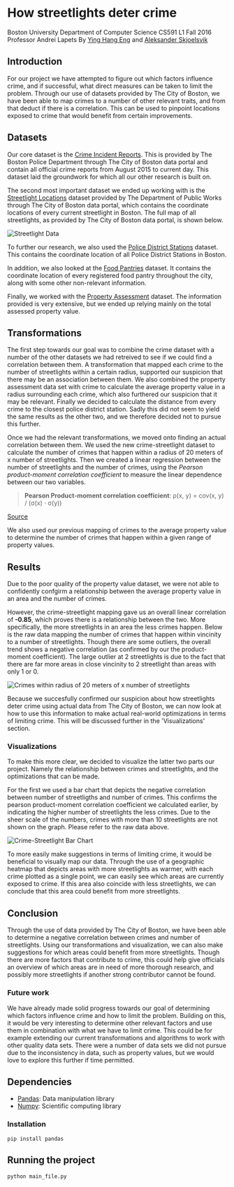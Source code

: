 # How streetlights deter crime
Boston University Department of Computer Science
CS591 L1 Fall 2016 
Professor Andrei Lapets
By [Ying Hang Eng](yinghang@bu.edu) and [Aleksander Skjoelsvik](alsk@bu.edu)

## Introduction
For our project we have attempted to figure out which factors influence crime, and if successful, what direct measures can be taken to limit the problem. Through our use of datasets provided by The City of Boston, we have been able to map crimes to a number of other relevant traits, and from that deduct if there is a correlation. This can be used to pinpoint locations exposed to crime that would benefit from certain improvements.

## Datasets
Our core dataset is the [Crime Incident Reports](https://data.cityofboston.gov/Public-Safety/Crime-Incident-Reports-August-2015-To-Date-Source-/fqn4-4qap). This is provided by The Boston Police Department through The City of Boston data portal and contain all official crime reports from August 2015 to current day. This dataset laid the groundwork for which all our other research is built on.

The second most important dataset we ended up working with is the [Streetlight Locations](https://data.cityofboston.gov/Facilities/Streetlight-Locations/7hu5-gg2y) dataset provided by The Department of Public Works through The City of Boston data portal, which contains the coordinate locations of every current streetlight in Boston. The full map of all streetlights, as provided by The City of Boston data portal, is shown below.

![Streetlight Data](streetlight_data.png)

To further our research, we also used the [Police District Stations](https://data.cityofboston.gov/Public-Safety/Boston-Police-District-Stations/23yb-cufe) dataset. This contains the coordinate location of all Police District Stations in Boston. 

In addition, we also looked at the [Food Pantries](https://data.cityofboston.gov/Health/Food-Pantries/vjvb-2kg6) dataset. It contains the coordinate location of every registered food pantry throughout the city, along with some other non-relevant information.

Finally, we worked with the [Property Assessment](https://data.cityofboston.gov/Permitting/Property-Assessment-2016/i7w8-ure5) dataset. The information provided is very extensive, but we ended up relying mainly on the total assessed property value. 

## Transformations
The first step towards our goal was to combine the crime dataset with a number of the other datasets we had retreived to see if we could find a correlation between them. A transformation that mapped each crime to the number of streetlights within a certain radius, supported our suspicion that there may be an association between them. We also combined the property assessment data set with crime to calculate the average property value in a radius surrounding each crime, which also furthered our suspicion that it may be relevant. Finally we decided to calculate the distance from every crime to the closest police district station. Sadly this did not seem to yield the same results as the other two, and we therefore decided not to pursue this further. 

Once we had the relevant transformations, we moved onto finding an actual correlation between them. We used the new crime-streetlight dataset to calculate the number of crimes that happen within a radius of 20 meters of x number of streetlights. Then we created a linear regression between the number of streetlights and the number of crimes, using the _Pearson product-moment correlation coefficient_ to measure the linear dependence between our two variables. 

> __Pearson Product-moment correlation coefficient__: ρ(x, y) =	cov(x, y) / (σ(x) ⋅ σ(y))

[Source](http://cs-people.bu.edu/lapets/591/s.php#2a91b48a2e1040808d9538ff45aede2f)

We also used our previous mapping of crimes to the average property value to determine the number of crimes that happen within a given range of property values. 

## Results
Due to the poor quality of the property value dataset, we were not able to confidently confgirm a relationship between the average property value in an area and the number of crimes. 

However, the crime-streetlight mapping gave us an overall linear correlation of __-0.85__, which proves there is a relationship between the two. More specifically, the more streetlights in an area the less crimes happen. Below is the raw data mapping the number of crimes that happen within vincinity to a number of streetlights. Though there are some outliers, the overall trend shows a negative correlation (as confirmed by our the product-moment coefficient). The large outlier at 2 streetlights is due to the fact that there are far more areas in close vincinity to 2 streetlight than areas with only 1 or 0. 

![Crimes within radius of 20 meters of x number of streetlights](crime_streetlight_data.png)

Because we succesfully confirmed our suspicion about how streetlights deter crime using actual data from The City of Boston, we can now look at how to use this information to make actual real-world optimizations in terms of limiting crime. This will be discussed further in the 'Visualizations' section.

### Visualizations
To make this more clear, we decided to visualize the latter two parts our project. Namely the relationship between crimes and streetlights, and the optimizations that can be made.

For the first we used a bar chart that depicts the negative correlation between number of streetligths and number of crimes. This confirms the pearson product-moment correlation coefficient we calculated earlier, by indicating the higher number of streetlights the less crimes. Due to the sheer scale of the numbers, crimes with more than 10 streetlights are not shown on the graph. Please refer to the raw data above.  

![Crime-Streetlight Bar Chart](crime_streetlight_barchart.png)

To more easily make suggestions in terms of limiting crime, it would be beneficial to visually map our data. Through the use of a geographic heatmap that depicts areas with more streetlights as warmer, with each crime plotted as a single point, we can easily see which areas are currently exposed to crime. If this area also coincide with less streetlights, we can conclude that this area could benefit from more streetlights.

## Conclusion
Through the use of data provided by The City of Boston, we have been able to determine a negative correlation between crimes and number of streetlights. Using our transformations and visualization, we can also make suggestions for which areas could benefit from more streetlights. Though there are more factors that contribute to crime, this could help give officials an overview of which areas are in need of more thorough research, and possibly more streetlights if another strong contributor cannot be found.

### Future work
We have already made solid progress towards our goal of determining which factors influence crime and how to limit the problem. Building on this, it would be very interesting to determine other relevant factors and use them in combination with what we have to limit crime. This could be for example extending our current transformations and algorithms to work with other quality data sets. There were a number of data sets we did not pursue due to the inconsistency in data, such as property values, but we would love to explore this further if time permitted.  

## Dependencies
* [Pandas](https://pypi.python.org/pypi/pandas/0.18.1/): Data manipulation library
* [Numpy](https://pypi.python.org/pypi/numpy): Scientific computing library

### Installation
```shell
pip install pandas
```

## Running the project
```shell
python main_file.py
```